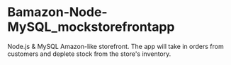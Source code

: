 # Bamazon-Node-MySQL_mockstorefrontapp
Node.js &amp; MySQL Amazon-like storefront. The app will take in orders from customers and deplete stock from the store's inventory.
